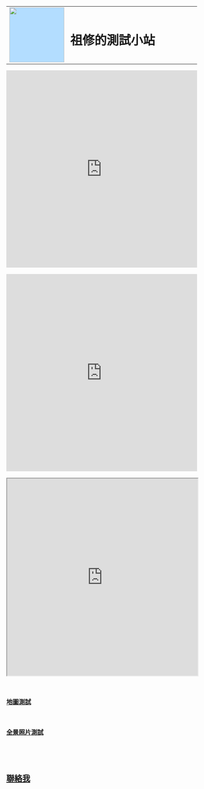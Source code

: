 <html xmlns="http://www.w3.org/1999/xhtml">
<head>
<meta http-equiv="Content-Type" content="text/html; charset=utf-8" />
<!-- TemplateBeginEditable name="doctitle" -->
<title>祖修的首頁</title>
<!-- TemplateEndEditable -->
<!-- TemplateBeginEditable name="head" -->
<!-- TemplateEndEditable -->
 <link type="text/css" rel="stylesheet" href="shomerpage/css.css">
 <link href="/shomerpage/css.css?v=3b5d20dcd11c8fdaaa6f82d3bb19f77852499a8b" rel="stylesheet">
</head>

<body>

<div class="container">
  <div class="header"><table width="100%" border="0">
  <tr>
    <td width="16%">
    <img src="https://raw.githubusercontent.com/shomerWang/shomerpage/master/logo.jpg" width="145" height="145" id="Insert_logo" style="background-color: #B3DDFF; display:block;" /></td>
    <td width="84%"><h1>祖修的測試小站</h1></td>
  </tr>
</table>

  </div>
  <div class="content">
  <iframe width="100%" height="520px" frameborder="0" src="https://shomerwang.carto.com/viz/61869c0c-d25a-11e6-953c-0e3ff518bd15/embed_map" allowfullscreen webkitallowfullscreen mozallowfullscreen oallowfullscreen msallowfullscreen></iframe> 
  <iframe width="100%" height ="520px"  frameborder="0" src="https://shomerwang.github.io/shomerpage/litemap.html" allowfullscreen webkitallowfullscreen mozallowfullscreen oallowfullscreen msallowfullscreen></iframe>
  <iframe width="100%" height ="520px"  frameborder="0" src="https://shomerwang.github.io/shomerpage/Shanjia.html" ></iframe>
  
      <p><h3><a href="litemap.html">地圖測試</a></h3><p>
      <p><h3><a href="720photo.html">全景照片測試</a></h3><p>
  <!--<p><h3><a href="3D.html">TGOS 3D</a></h3><p>--->
  </div>
  <div class="footer">
    <h2><a href="mailto:shomerwang@gmail.com">聯絡我</a></h2>
    <!-- end .footer --></div>
  <!-- end .container --></div>
</body>
</html>

